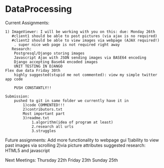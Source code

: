# DataProcessing

Current Assignments:
	
	1) ImageViewer: I will be working with you on this: due: Monday 26th
	   #client1 should be able to post pictures (via ajax is no required)
	   #client2 should be able to view images via webpage (AJAX required!)
	   	. super nice web page is not required right away
	   Research:
		Postgresql/Django storing images
		Javascript Ajax with JSON sending images via BASE64 encoding
		Django accepting Base64 encoded images
		UNIT TESTING IN DJANGO
	Flex due data Friday 30th
		highly suggested(stupid me not commented): view my simple twitter app code
		
		PUSH CONSTANTLY!!
	
	Submission:
		pushed to git in same folder we currently have it in
			1)code COMMENTED!!!
			2)contributors.txt
			Most important part
			3)readme.txt
				1.algorithm(idea of program at least)
				2.research all urls
				3.struggles
Future assignments:
	Add more functionality to webpage gui
		1)ability to view past images via scrolling
		2)via picture attributes
		suggested research:
			HTML5 and javascript

Next Meetings:
	Thursday 22th
	Friday 23th
	Sunday 25th
